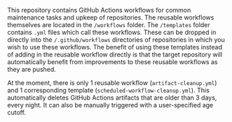 This repository contains GitHub Actions workflows for common maintenance tasks and upkeep of repositories. The reusable workflows themselves are located in the `/workflows` folder. The `/templates` folder contains `.yml` files which call these workflows. These can be dropped in directly into the `/.github/workflows` directories of repositories in which you wish to use these workflows. The benefit of using these templates instead of adding in the reusable workflow directly is that the target repository will automatically benefit from improvements to these reusable workflows as they are pushed.

At the moment, there is only 1 reusable workflow (`artifact-cleanup.yml`) and 1 corresponding template (`scheduled-workflow-cleanup.yml`). This automatically deletes GitHub Actions artifacts that are older than 3 days, every night. It can also be manually triggered with a user-specified age cutoff.
